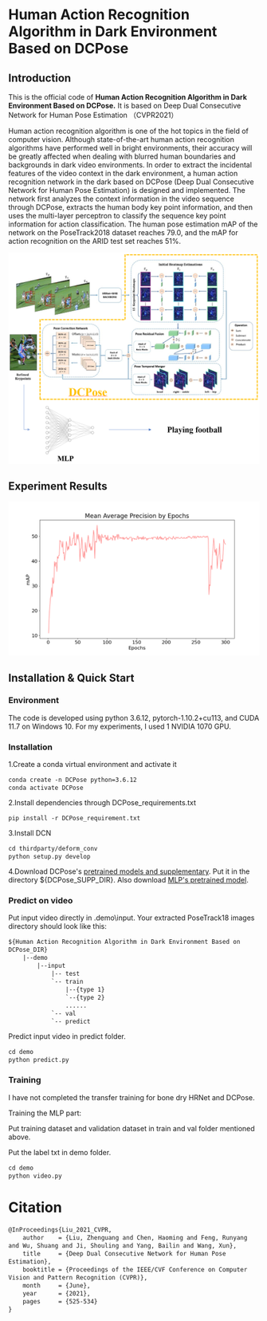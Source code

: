 # Human Action Recognition Algorithm in Dark Environment Based on DCPose
## Introduction

This is the official code of **Human Action Recognition Algorithm in Dark Environment Based on DCPose.** It is based on Deep Dual Consecutive Network for Human Pose Estimation （CVPR2021）

Human action recognition algorithm is one of the hot topics in the field of computer vision. Although state-of-the-art human action recognition algorithms have performed well in bright environments, their accuracy will be greatly affected when dealing with blurred human boundaries and backgrounds in dark video environments.
In order to extract the incidental features of the video context in the dark environment, a human action recognition network in the dark based on DCPose (Deep Dual Consecutive Network for Human Pose Estimation) is designed and implemented. The network first analyzes the context information in the video sequence through DCPose, extracts the human body key point information, and then uses the multi-layer perceptron to classify the sequence key point information for action classification.
The human pose estimation mAP of the network on the PoseTrack2018 dataset reaches 79.0, and the mAP for action recognition on the ARID test set reaches 51%.


<p align='center'>
	<img src="docs\images\network structure.png" style="zoom:100%;" />
</p>

## Experiment Results

<p align='center'>
	<img src="docs/images/Mean Average Precision by Epochs.png" style="zoom:100%;" />
</p>

## Installation & Quick Start

### Environment
The code is developed using python 3.6.12, pytorch-1.10.2+cu113, and CUDA 11.7 on Windows 10. For my experiments, I used 1 NVIDIA 1070 GPU.

### Installation
1.Create a conda virtual environment and activate it
```
conda create -n DCPose python=3.6.12
conda activate DCPose
```
2.Install dependencies through DCPose_requirements.txt
```
pip install -r DCPose_requirement.txt
```
3.Install DCN
```
cd thirdparty/deform_conv
python setup.py develop
```
4.Download DCPose's [pretrained models and supplementary](https://drive.google.com/drive/folders/1WE76QSeBOimUBT85i387qBujnb0fA5lw?usp=share_link). Put it in the directory ${DCPose_SUPP_DIR}. Also download [MLP's pretrained model](https://drive.google.com/file/d/1rTj5S08MjJaFKQJRZXRzGMldXE3wBg4q/view?usp=share_link).

### Predict on video
Put input video directly in .demo\input.
Your extracted PoseTrack18 images directory should look like this:
```
${Human Action Recognition Algorithm in Dark Environment Based on DCPose_DIR}
    |--demo
		|--input
			|-- test
			`-- train
                |--{type 1}
                `--{type 2}
                ......
			`-- val
			`-- predict
```
Predict input video in predict folder.
```
cd demo
python predict.py
```

### Training
I have not completed the transfer training for bone dry HRNet and DCPose.

Training the MLP part:

Put training dataset and validation dataset in train and val folder mentioned above.

Put the label txt in demo folder.
```
cd demo
python video.py
```

# Citation
```
@InProceedings{Liu_2021_CVPR,
    author    = {Liu, Zhenguang and Chen, Haoming and Feng, Runyang and Wu, Shuang and Ji, Shouling and Yang, Bailin and Wang, Xun},
    title     = {Deep Dual Consecutive Network for Human Pose Estimation},
    booktitle = {Proceedings of the IEEE/CVF Conference on Computer Vision and Pattern Recognition (CVPR)},
    month     = {June},
    year      = {2021},
    pages     = {525-534}
}
```
